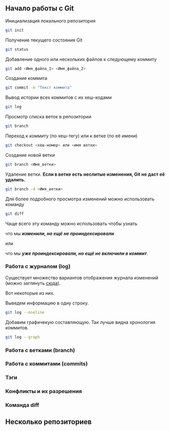 ## **Начало работы с Git**
Инициализация локального репозитория
```sh
git init
```
Получение текущего состояния Git
```sh
git status
```
Добавление одного или нескольких файлов к следующему коммиту
```sh
git add <Имя_файла_1> <Имя_файла_2>
```
Создание коммита
```sh
git commit -m "Текст коммита"
```
Вывод истории всех коммитов с их хеш-кодами
```sh
git log
```
Просмотр списка веток в репозитории
```sh
git branch
```
Переход к коммиту (по хеш-тегу) или к ветке (по её имени)
```sh
git checkout <хеш-номер> или <имя ветки>
```
Создание новой ветки
```sh
git branch <Имя_ветки>
```
Удаление ветки. **Если в ветке есть неслитые изменения, Git не даст её удалить.**
```sh
git branch -d <Имя_ветки>
```
Для более подробного просмотра изменений можно использовать команду
```sh
git diff
```
Чаще всего эту команду можно использовать чтобы узнать 

что мы ***изменили, но ещё не проиндексировали*** 

или 

что мы ***уже проиндексировали, но ещё не включили в коммит***.

### **Работа с журналом (log)**
Существует множество вариантов отображения журнала изменений  
(можно заглянуть [сюда](https://git-scm.com/docs/git-log "и найти много полезного, но на английском")).

Вот некоторые из них.

Выведем информацию в одну строку.
```sh
git log --oneline
```
Добавим графичекую составляющую. Так лучше видна хронология коммитов.
```sh
git log --graph
```

### **Работа с ветками (branch)**

### **Работа с коммитами (commits)**

### **Тэги**

### **Конфликты и их разрешения**

### **Команда diff**

## **Несколько репозиториев**